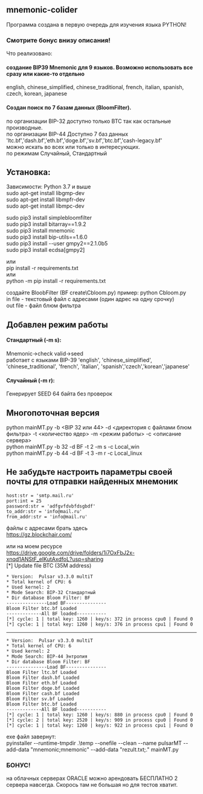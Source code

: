 ## mnemonic-colider
Программа создана в первую очередь для изучения языка PYTHON! 
### Смотрите бонус внизу описания!  

Что реализовано:  
#### создание BIP39 Mnemonic для 9 языков. Возможно использовать все сразу или какие-то отдельно 
english, chinese_simplified, chinese_traditional, french, italian, spanish, czech, korean, japanese  

#### Создан поиск по 7 базам данных (BloomFilter).  
по организации BIP-32 доступно только BTC так как остальные производные.  
по организации BIP-44 Доступно 7 баз данных  'ltc.bf','dash.bf','eth.bf','doge.bf','sv.bf','btc.bf','cash-legacy.bf'  
можно искать во всех или только в интересующих.  
по режимам Случайный, Стандартный

## Установка:  
Зависимости: Python 3.7 и выше  
sudo apt-get install libgmp-dev  
sudo apt-get install libmpfr-dev  
sudo apt-get install libmpc-dev  

sudo pip3 install simplebloomfilter  
sudo pip3 install bitarray==1.9.2  
sudo pip3 install mnemonic  
sudo pip3 install bip-utils==1.6.0  
sudo pip3 install --user gmpy2==2.1.0b5  
sudo pip3 install ecdsa[gmpy2]  
  
  
или  
pip install -r requirements.txt  
или  
python -m pip install -r requirements.txt
  
создайте BloobFilter (BF create\Cbloom.py)
пример:
python Cbloom.py <in file> <outfile>  
  in file - текстовый файл с адресами (один адрес на одну срочку)  
  out file - файл блюм фильтра  
  
## Добавлен режим работы  
#### Стандартный (-m s):  
Mnemonic->check valid->seed  
работает с языками BIP-39  'english', 'chinese_simplified', 'chinese_traditional', 'french', 'italian', 'spanish','czech','korean','japanese'  
#### Случайный (-m r):  
Генерирует SEED 64 байта без проверок  

  
## Многопоточная версия  
  python mainMT.py -b <BIP 32 или 44> -d <директория с файлами блюм фильтра> -t <количество ядер> -m <режим работы> -c <описание сервера>  
  python mainMT.py -b 32 -d BF -t 2 -m s -c Local_win  
  python mainMT.py -b 44 -d BF -t 3 -m r -c Local_linux  

## Не забудьте настроить параметры своей почты для отправки найденных мнемоник  
    host:str = 'smtp.mail.ru'  
    port:int = 25  
    password:str = 'adfgvfdvbfdsgbdf'  
    to_addr:str = 'info@mail.ru'  
    from_addr:str = 'info@mail.ru'  
  
  
  
файлы с адресами брать здесь  
https://gz.blockchair.com/  
  
или на моем ресурсе  
https://drive.google.com/drive/folders/1i7OxFbJ2x-xnqd1ANStF_eIKutAxdfoL?usp=sharing  
  [*] Update file BTC (35M address)  
  

    * Version:  Pulsar v3.3.0 multiT  
    * Total kernel of CPU: 6  
    * Used kernel: 2  
    * Mode Search: BIP-32 Стандартный  
    * Dir database Bloom Filter: BF  
    ---------------Load BF---------------  
    Bloom Filter btc.bf Loaded  
    -------------All BF loaded-----------  
    [*] cycle: 1 | total key: 1260 | key/s: 372 in process cpu0 | Found 0  
    [*] cycle: 1 | total key: 1260 | key/s: 376 in process cpu1 | Found 0  
  
------------------------------------------------------------  
    * Version:  Pulsar v3.3.0 multiT  
    * Total kernel of CPU: 6  
    * Used kernel: 2  
    * Mode Search: BIP-44 Энтропия  
    * Dir database Bloom Filter: BF  
    ---------------Load BF---------------  
    Bloom Filter ltc.bf Loaded  
    Bloom Filter dash.bf Loaded  
    Bloom Filter eth.bf Loaded  
    Bloom Filter doge.bf Loaded  
    Bloom Filter cash.bf Loaded  
    Bloom Filter sv.bf Loaded  
    Bloom Filter btc.bf Loaded  
    -------------All BF loaded-----------  
    [*] cycle: 1 | total key: 1260 | key/s: 880 in process cpu0 | Found 0  
    [*] cycle: 2 | total key: 2520 | key/s: 909 in process cpu0 | Found 0  
    [*] cycle: 1 | total key: 1260 | key/s: 922 in process cpu1 | Found 0  
    

exe файл завернут:  
  pyinstaller --runtime-tmpdir .\temp --onefile --clean --name pulsarMT --add-data "mnemonic;mnemonic" --add-data "rezult.txt;." mainMT.py  

### БОНУС!  
  на облачных серверах ORACLE можно арендовать БЕСПЛАТНО 2 сервера навсегда. Скорось там не большая но для тестов хватит.
